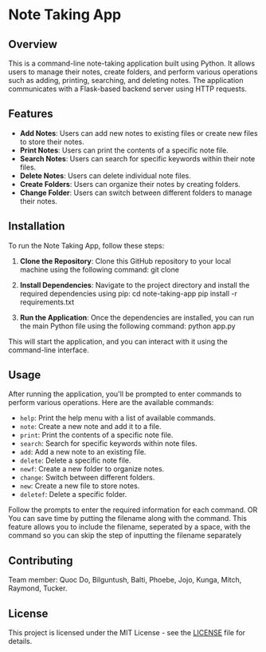 # Note Taking App

## Overview

This is a command-line note-taking application built using Python. It allows users to manage their notes, create folders, and perform various operations such as adding, printing, searching, and deleting notes. The application communicates with a Flask-based backend server using HTTP requests.

## Features

- **Add Notes**: Users can add new notes to existing files or create new files to store their notes.
- **Print Notes**: Users can print the contents of a specific note file.
- **Search Notes**: Users can search for specific keywords within their note files.
- **Delete Notes**: Users can delete individual note files.
- **Create Folders**: Users can organize their notes by creating folders.
- **Change Folder**: Users can switch between different folders to manage their notes.

## Installation

To run the Note Taking App, follow these steps:

1. **Clone the Repository**: Clone this GitHub repository to your local machine using the following command:
git clone <repository-url>


2. **Install Dependencies**: Navigate to the project directory and install the required dependencies using pip:
cd note-taking-app
pip install -r requirements.txt


3. **Run the Application**: Once the dependencies are installed, you can run the main Python file using the following command:
python app.py

This will start the application, and you can interact with it using the command-line interface.

## Usage

After running the application, you'll be prompted to enter commands to perform various operations. Here are the available commands:

- `help`: Print the help menu with a list of available commands.
- `note`: Create a new note and add it to a file.
- `print`: Print the contents of a specific note file.
- `search`: Search for specific keywords within note files.
- `add`: Add a new note to an existing file.
- `delete`: Delete a specific note file.
- `newf`: Create a new folder to organize notes.
- `change`: Switch between different folders.
- `new`: Create a new file to store notes.
- `deletef`: Delete a specific folder.

Follow the prompts to enter the required information for each command.
OR
You can save time by putting the filename along with the command. This feature allows you to include the filename, seperated by a space, with the command so you can skip the step of inputting the filename separately

## Contributing

Team member: Quoc Do, Bilguntush, Balti, Phoebe, Jojo, Kunga, Mitch, Raymond, Tucker.

## License

This project is licensed under the MIT License - see the [LICENSE](LICENSE) file for details.
